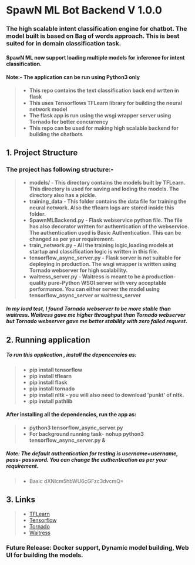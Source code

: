 # SpawN ML Bot Backend V 1.0.0
### The high scalable intent classification engine for chatbot. The model built is based on Bag of words approach. This is best suited for in domain classification task.
#### SpawN ML now support loading multiple models for inference for intent classification. 
#### Note:- The application can be run using Python3 only

 
>* **This repo contains the text classification back end wrtten in flask**
>* **This uses Tensorflows TFLearn library for building the neural network model**
>* **The flask app is run using the wsgi wrapper server using Tornado for better concurrency**
>* **This repo can be used for making high scalable backend for building the chatbots**

## 1. Project Structure

### The project has following structure:-
>* **models/ - This directory contains the models built by TFLearn. This directory is used for saving and loding the models. The directory also has a pickle.**
>* **training_data - This folder contains the data file for training the neural network. Also the tflearn logs are stored inside this folder.**
>* **SpawnMLBackend.py - Flask webservice python file. The file has also decorator written for authentication of the webservice. The authentication used is Basic Authentication. This can be changed as per your requirement.**
>* **train_network.py - All the training logic,loading models at startup and classification logic is written in this file.**
>* **tensorflow_async_server.py - Flask server is not suitable for deploying in production. The wsgi wrapper is written using Tornado webserver for high scalability.**
>* **waitress_server.py - Waitress is meant to be a production-quality pure-Python WSGI server with very acceptable performance. You can either server the model using tensorflow_async_server or waitress_server**
 
#### _In my load test, I found Tornado webserver to be more stable than waitress. Waitress gave me higher throughput than Tornado webserver but Tornado webserver gave me better stability with zero failed request._ 

## 2. Running application
##### To run this application , install the depencencies as:
>* **pip install tensorflow**
>* **pip install tflearn**
>* **pip install flask**
>* **pip install tornado**
>* **pip install nltk - you will also need to download 'punkt' of nltk.**
>* **pip install pathlib**

#### After installing all the dependencies, run the app as:
>* **python3 tensorflow_async_server.py**
>* **For background running task**- **nohup python3 tensorflow_async_server.py &**

##### Note: The default authentication for testing is username=username, pass- password. You can change the authentication as per your requirement.
>* Basic dXNlcm5hbWU6cGFzc3dvcmQ=

## 3. Links

>* [TFLearn](http://tflearn.org/)
>* [Tensorflow](https://www.tensorflow.org/)
>* [Tornado](https://www.tornadoweb.org/en/stable/)
>* [Waitress](https://github.com/Pylons/waitress)


### Future Release: Docker support, Dynamic model building, Web UI for building the models.
